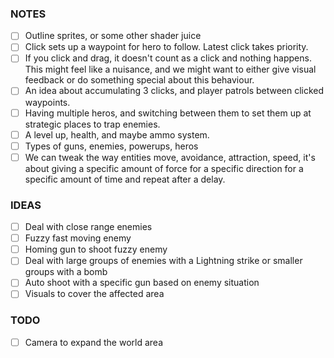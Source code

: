 ### NOTES


- [ ] Outline sprites, or some other shader juice
- [ ] Click sets up a waypoint for hero to follow. Latest click takes priority. 
- [ ] If you click and drag, it doesn't count as a click and nothing happens. This might feel like a nuisance, and we might want to either give visual feedback or do something special about this behaviour.
- [ ] An idea about accumulating 3 clicks, and player patrols between clicked waypoints.
- [ ] Having multiple heros, and switching between them to set them up at strategic places to trap enemies.
- [ ] A level up, health, and maybe ammo system.
- [ ] Types of guns, enemies, powerups, heros
- [ ] We can tweak the way entities move, avoidance, attraction, speed, it's about giving a specific amount of force for a specific direction for a specific amount of time and repeat after a delay.

### IDEAS

- [ ] Deal with close range enemies
- [ ] Fuzzy fast moving enemy
- [ ] Homing gun to shoot fuzzy enemy
- [ ] Deal with large groups of enemies with a Lightning strike or smaller groups with a bomb
- [ ] Auto shoot with a specific gun based on enemy situation
- [ ] Visuals to cover the affected area

### TODO

- [ ] Camera to expand the world area

